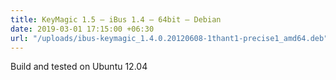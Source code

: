 ```yaml
---
title: KeyMagic 1.5 – iBus 1.4 – 64bit – Debian
date: 2019-03-01 17:15:00 +06:30
url: "/uploads/ibus-keymagic_1.4.0.20120608-1thant1-precise1_amd64.deb"
---
```


Build and tested on Ubuntu 12.04